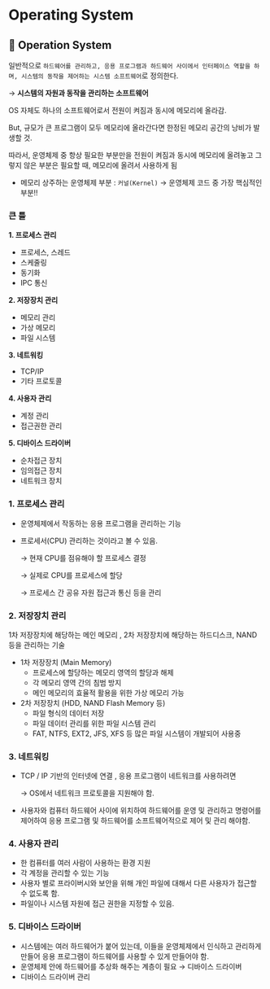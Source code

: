 # Operating System

## 📌 Operation System

일반적으로 `하드웨어를 관리하고, 응용 프로그램과 하드웨어 사이에서 인터페이스 역할을 하며, 시스템의 동작을 제어하는 시스템 소프트웨어`로 정의한다.

→ **시스템의 자원과 동작을 관리하는 소프트웨어**

OS 자체도 하나의 소프트웨어로서 전원이 켜짐과 동시에 메모리에 올라감.

But, 규모가 큰 프로그램이 모두 메모리에 올라간다면 한정된 메모리 공간의 낭비가 발생할 것.

따라서, 운영체제 중 항상 필요한 부분만을 전원이 켜짐과 동시에 메모리에 올려놓고 그렇지 않은 부분은 필요할 때, 메모리에 올려서 사용하게 됨

- 메모리 상주하는 운영체제 부분 : `커널(Kernel)` → 운영체제 코드 중 가장 핵심적인 부분!!

### 큰 틀

**1. 프로세스 관리**

- 프로세스, 스레드
- 스케줄링
- 동기화
- IPC 통신

**2. 저장장치 관리**

- 메모리 관리
- 가상 메모리
- 파일 시스템

**3. 네트워킹**

- TCP/IP
- 기타 프로토콜

**4. 사용자 관리**

- 계정 관리
- 접근권한 관리

**5. 디바이스 드라이버**

- 순차접근 장치
- 임의접근 장치
- 네트워크 장치

### 1. 프로세스 관리

- 운영체제에서 작동하는 응용 프로그램을 관리하는 기능

- 프로세서(CPU) 관리하는 것이라고 볼 수 있음.

  → 현재 CPU를 점유해야 할 프로세스 결정

  → 실제로 CPU를 프로세스에 할당

  → 프로세스 간 공유 자원 접근과 통신 등을 관리

### 2. 저장장치 관리

1차 저장장치에 해당하는 메인 메모리 , 2차 저장장치에 해당하는 하드디스크, NAND 등을 관리하는 기술

- 1차 저장장치 (Main Memory)
  - 프로세스에 할당하는 메모리 영역의 할당과 해제
  - 각 메모리 영역 간의 침범 방지
  - 메인 메모리의 효율적 활용을 위한 가상 메모리 가능
- 2차 저장장치 (HDD, NAND Flash Memory 등)
  - 파일 형식의 데이터 저장
  - 파일 데이터 관리를 위한 파일 시스템 관리
  - FAT, NTFS, EXT2, JFS, XFS 등 많은 파일 시스템이 개발되어 사용중

### 3. 네트워킹

- TCP / IP 기반의 인터넷에 연결 , 응용 프로그램이 네트워크를 사용하려면

  → OS에서 네트워크 프로토콜을 지원해야 함.

- 사용자와 컴퓨터 하드웨어 사이에 위치하여 하드웨어를 운영 및 관리하고 명령어를 제어하여 응용 프로그램 및 하드웨어를 소프트웨어적으로 제어 및 관리 해야함.

### 4. 사용자 관리

- 한 컴퓨터를 여러 사람이 사용하는 환경 지원
- 각 계정을 관리할 수 있는 기능
- 사용자 별로 프라이버시와 보안을 위해 개인 파일에 대해서 다른 사용자가 접근할 수 없도록 함.
- 파일이나 시스템 자원에 접근 권한을 지정할 수 있음.

### 5. 디바이스 드라이버

- 시스템에는 여러 하드웨어가 붙어 있는데, 이들을 운영체제에서 인식하고 관리하게 만들어 응용 프로그램이 하드웨어를 사용할 수 있게 만들어야 함.
- 운영체제 안에 하드웨어를 추상화 해주는 계층이 필요 → 디바이스 드라이버
- 디바이스 드라이버 관리